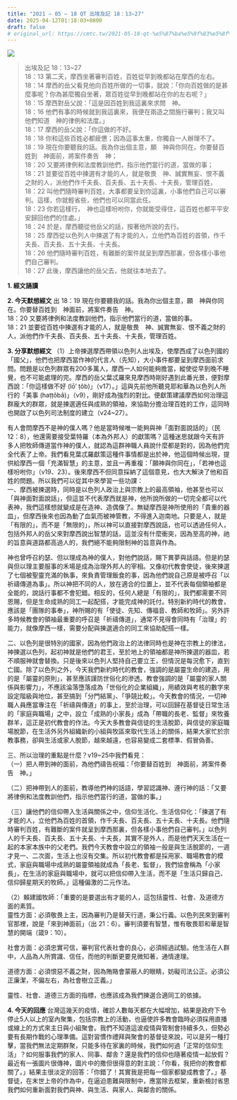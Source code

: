 ```yaml
---
title: "2021 – 05 – 18 QT 出埃及記 18：13~27"
date: 2025-04-12T01:18:03+0800
draft: false
# original_url: https://cmtc.tw/2021-05-18-qt-%e5%87%ba%e5%9f%83%e5%8f%8a%e8%a8%98-18%ef%bc%9a1327
---
```


![](/images/qt.jpg)
> 出埃及記 18：13\~27  
> 18：13 第二天，摩西坐著審判百姓，百姓從早到晚都站在摩西的左右。  
> 18：14 摩西的岳父看見他向百姓所做的一切事，就說：「你向百姓做的是甚麼事呢？你為甚麼獨自坐著，眾百姓從早到晚都站在你的左右呢？」  
> 18：15 摩西對岳父說：「這是因百姓到我這裏來求問　神。  
> 18：16 他們有事的時候就到我這裏來，我便在兩造之間施行審判；我又叫他們知道　神的律例和法度。」  
> 18：17 摩西的岳父說：「你這做的不好。  
> 18：18 你和這些百姓必都疲憊；因為這事太重，你獨自一人辦理不了。  
> 18：19 現在你要聽我的話。我為你出個主意，願　神與你同在。你要替百姓到　神面前，將案件奏告　神；  
> 18：20 又要將律例和法度教訓他們，指示他們當行的道，當做的事；  
> 18：21 並要從百姓中揀選有才能的人，就是敬畏　神、誠實無妄、恨不義之財的人，派他們作千夫長、百夫長、五十夫長、十夫長，管理百姓，  
> 18：22 叫他們隨時審判百姓，大事都要呈到你這裏，小事他們自己可以審判。這樣，你就輕省些，他們也可以同當此任。  
> 18：23 你若這樣行，　神也這樣吩咐你，你就能受得住，這百姓也都平平安安歸回他們的住處。」  
> 18：24 於是，摩西聽從他岳父的話，按著他所說的去行。  
> 18：25 摩西從以色列人中揀選了有才能的人，立他們為百姓的首領，作千夫長、百夫長、五十夫長、十夫長。  
> 18：26 他們隨時審判百姓，有難斷的案件就呈到摩西那裏，但各樣小事他們自己審判。  
> 18：27 此後，摩西讓他的岳父去，他就往本地去了。

**1. 經文誦讀**

**2.  今天默想經文**
出 18：19 現在你要聽我的話。我為你出個主意，願　神與你同在。你要替百姓到　神面前，將案件奏告　神。  
18：20 又要將律例和法度教訓他們，指示他們當行的道，當做的事。  
18：21 並要從百姓中揀選有才能的人，就是敬畏　神、誠實無妄、恨不義之財的人，派他們作千夫長、百夫長、五十夫長、十夫長，管理百姓。

**3. 分享默想經文**
（1）上帝揀選摩西帶領以色列人出埃及，使摩西成了以色列國的「國父」，他們也把摩西當作神的代言人（先知），大小事件都要呈到摩西面前求問。問題是以色列群眾有200多萬人，摩西一人如何能夠擔當，縱使從早到晚不睡覺，也不可能處理的完。摩西的岳父葉忒羅來見摩西時剛好遇到此番光景，便對摩西說：「你這樣做不好 (lō’ ṭôb)」（v17）。」這與先前他所聽見耶和華為以色列人所行的「美事 (haṭṭôbâ)」（v9），剛好成為強烈的對比。便獻策建議摩西如何治理這群龐大的群眾，就是揀選適任與成熟的領袖，來協助分擔治理百姓的工作，這同時也開啟了以色列司法制度的建立（v24\~27）。

有人會問摩西不是神的僕人嗎？他是當時候唯一能夠與神「面對面說話的」（民12：8），他還需要接受葉特羅（本為外邦人）的獻策嗎？這種迷思就跟今天有許多人把牧師傳道當作神的僕人，就認為這群神職人員說什麼都是對的，因為他們完全代表了上帝。我們看見葉忒羅獻策這種件事情都是出於神，他這個時候出現，提供給摩西一個「充滿智慧」的主意，並且一再重複：「願神與你同在」，「若神也這樣吩咐你」（v19、23）。後來摩西不但同意採納了這個意見，也大大解決了他和百姓的問題。所以我們可以從其中來學習一些功課：  
一、摩西被揀選時，同時是以色列人政治上與宗教上的最高領袖，他甚至也可以「與神面對面說話」，但這並不代表摩西就是神，他所說所做的一切完全都可以代表神，我們這樣想就變成是在造神、造偶像了。無疑摩西是神所使用的「貴重的器皿」，但摩西後來也因為動了血氣而被神管教，不得進入迦南地。只要是人，就是「有限的」，而不是「無限的」，所以神可以直接對摩西說話，也可以透過任何人，包括外邦人的岳父來對摩西說出智慧的話，這並沒有什麼衝突，因為至高的神，祂的旨意與道路都高過人的，我們絕不能夠限制神的旨意與作為。

神也曾呼召約瑟、但以理成為神的僕人，對他們說話，賜下異夢與話語。但是約瑟與但以理主要服事的禾場是成為治理外邦人的宰相。又像初代教會使徒，後來揀選了七個被聖靈充滿的執事，來負責管理飯食的事，因為他們說自己原是被呼召「以祈禱傳道為事」。所以神把不同的人，放在適合的位置上，並不代表每個領袖都是全能的，說話行事都不會犯錯。相反的，任何人總是「有限的」，我們都需要不同恩賜，但是生命成熟的同工一起配搭，才能完成神的託付。特別新約時代的教會，應該是「團隊的事奉」，神所賜的有「使徒、先知、傳福音、教師和牧師」。另外許多時候教會的領袖最重要的呼召是「祈禱傳道」，通常不見得會同時有「治理」的能力，就像摩西一樣，需要分配與揀選適合的同工來協助配搭一樣。

二、以色列是很特別的國家，因為他們政治上的法律同時也是神在宗教上的律法，神揀選以色列，起初神就是他們的君王，至於地上的領袖都是神所揀選的器皿，若不順服神就會替換。只是後來以色列人堅持自己要立王，但情況是每況愈下，直到亡國。除了以色列之外，今天我們新約時代的教會，強調的是屬靈生命的建造，用的是「屬靈的原則」，甚至應該謹防世俗化的滲透。教會強調的是「屬靈的家人關係與影響力」，不應該淪落墮落成為「世俗化的企業組織」，用績效與考核的數字來設定階級與地位，甚至搞到「分門結黨」、「爭競比較」。今天教會的情況，一切神職人員應當專注在「祈禱與傳道」的事上，至於治理，可以回歸在基督徒日常生活的「家庭與職場」之中，設立「成熟的小家長」成為「帶職的長老、監督」來牧養群羊，這正是初代教會的作法。今天大多教會與信徒的生活脫節，與信徒的家庭職場脫節，在生活外另外組織新的小組與牧區來取代生活上的關係，結果大家忙於宗教事務，卻與生活或家人脫節，越來越遠，也容易變成二套標準、假冒偽善。

三、所以治理的重點是什麼？v19\~25中我們看見：  
（一）把人帶到神的面前，為他們禱告祝福：「你要替百姓到　神面前，將案件奏告　神。」

（二）把神帶到人的面前，教導他們神的話語，學習認識神、遵行神的話：「又要將律例和法度教訓他們，指示他們當行的道，當做的事。」

（三）讓他們的信仰帶入生活與關係之中，信仰生活化、生活信仰化：「揀選了有才能的人，立他們為百姓的首領，作千夫長、百夫長、五十夫長、十夫長。他們隨時審判百姓，有難斷的案件就呈到摩西那裏，但各樣小事他們自己審判。」以色列人的千夫長、百夫長、五十夫長、十夫長，其實不是外人，而是他們天天生活在一起的本家本族中的父老們。我們今天教會中設立的領袖一般是與生活脫節的，一週才見一、二次面，生活上也沒有交集。所以初代教會都是採用家、職場教會的模式，家庭與職場中成熟的屬靈領袖就成為「長老、監督」，我們協會稱為「小家長」，在生活的家庭與職場中，就可以把信仰帶入生活，而不是「生活只歸自己、信仰歸星期天的牧師。」這種偏激的二元作法。

（2）賴建國牧師：「重要的是要選出有才能的人，這包括靈性、社會、及道德方面的素質。  
靈性方面：必須敬畏上主，因為審判乃是替天行道，秉公行義。以色列民來到審判官那裡，說是「來到神面前」（出 21：6）。審判須要有智慧，惟有敬畏耶和華是智慧的開端（箴9：10）。

社會方面：必須忠實可信，審判官代表社會的良心，必須經過試驗。他生活在人群中，人品為人所賞識、信任，而他的判斷更要見微知著，通情達理。

道德方面：必須恨惡不義之財，因為賄賂會蒙蔽人的眼睛，妨礙司法公正。必須公正廉潔，不偏左右，為社會樹立正義。」

靈性、社會、道德三方面的指標，也應該成為我們揀選合適同工的依據。

**4. 今天的回應**
台灣這幾天的疫情，確診人數每天都在大幅增加，結果是政府下令停止5人以上的室內聚集，包括宗教上的活動，也逼使許多教會臨時必須採用直播或線上的方式來主日與小組聚會。我們不知道這波疫情與管制會持續多久，但勢必要有長期作戰的心理準備。這對習慣作禮拜與聚會的基督徒來說，可以是另一種打擊，當我們無法定期群聚，只能多待在家裏的時候，我們如何過「正常的信仰生活」？如何服事我們的家人、同事、鄰舎？還是我們的信仰也隨著疫情一起放假？最近有一張圖片很傳神，圖片中的撒但很得意的對主說：「你看，我把你的教會都關了。」結果主很淡定的回答：「你錯了！其實我是把每一個家都變成教會了。」基督徒，在末世上帝的作為中，在逼迫患難與限制中，應當除去框架，重新檢討省思我們如何重新面對我們與神、與生活、與家人、與鄰舎的關係。
